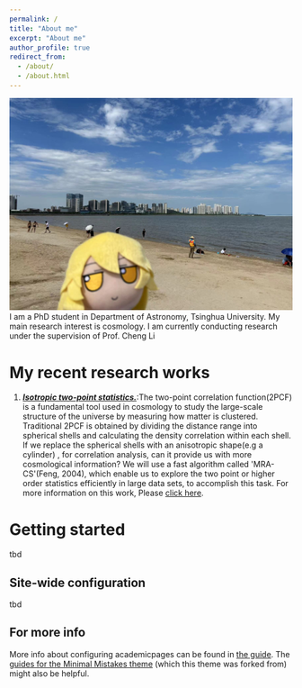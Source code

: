 ```yaml
---
permalink: /
title: "About me"
excerpt: "About me"
author_profile: true
redirect_from: 
  - /about/
  - /about.html
---
```

![Editing a markdown file for a talk](/images/aboutme_fumo.jpg)
I am a PhD student in Department of Astronomy, Tsinghua University. My main research interest is cosmology. I am currently conducting research under the supervision of Prof. Cheng Li

My recent research works
======
1. ***<u>Isotropic two-point statistics.</u>***:The two-point correlation function(2PCF) is a fundamental tool used in cosmology to study the large-scale structure of the universe by measuring how matter is clustered. Traditional 2PCF is obtained by dividing the distance range into spherical shells and calculating the density correlation within each shell. If we replace the spherical shells with an anisotropic shape(e.g a cylinder) , for correlation analysis, can it provide us with more cosmological information? We will use a fast algorithm called 'MRA-CS'(Feng, 2004), which enable us to explore the two point or higher order statistics efficiently in large data sets, to accomplish this task. For more information on this work, Please [click here](https://www.baidu.com).

Getting started
======
tbd

Site-wide configuration
------
tbd

For more info
------
More info about configuring academicpages can be found in [the guide](https://academicpages.github.io/markdown/). The [guides for the Minimal Mistakes theme](https://mmistakes.github.io/minimal-mistakes/docs/configuration/) (which this theme was forked from) might also be helpful.
